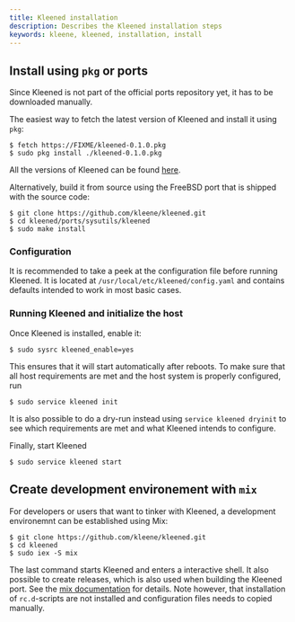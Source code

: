```yaml
---
title: Kleened installation
description: Describes the Kleened installation steps
keywords: kleene, kleened, installation, install
---
```


## Install using `pkg` or ports

Since Kleened is not part of the official ports repository yet, it has to be
downloaded manually.

The easiest way to fetch the latest version of Kleened and install it using
`pkg`:

```console
$ fetch https://FIXME/kleened-0.1.0.pkg
$ sudo pkg install ./kleened-0.1.0.pkg
```

All the versions of Kleened can be found [here](FIXME).

Alternatively, build it from source using the FreeBSD port that is shipped with
the source code:

```console
$ git clone https://github.com/kleene/kleened.git
$ cd kleened/ports/sysutils/kleened
$ sudo make install
```

### Configuration

It is recommended to take a peek at the configuration file before running
Kleened. It is located at `/usr/local/etc/kleened/config.yaml` and contains
defaults intended to work in most basic cases.

### Running Kleened and initialize the host

Once Kleened is installed, enable it:

```console
$ sudo sysrc kleened_enable=yes
```

This ensures that it will start automatically after reboots.
To make sure that all host requirements are met and the host system is properly
configured, run

```console
$ sudo service kleened init
```

It is also possible to do a dry-run instead using
`service kleened dryinit` to see which requirements are met and what
Kleened intends to configure.

Finally, start Kleened

```console
$ sudo service kleened start
```

## Create development environement with `mix`

For developers or users that want to tinker with Kleened, a development environemnt
can be established using Mix:

```console
$ git clone https://github.com/kleene/kleened.git
$ cd kleened
$ sudo iex -S mix
```

The last command starts Kleened and enters a interactive shell. It also possible
to create releases, which is also used when building the Kleened port. See the
[mix documentation](https://hexdocs.pm/mix/1.15.7/Mix.html) for details.
Note however, that installation of `rc.d`-scripts are not installed and
configuration files needs to copied manually.
